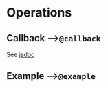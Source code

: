 # Operations

## Callback -->```@callback```
See [jsdoc](https://jsdoc.app/tags-callback.html)

## Example -->```@example```